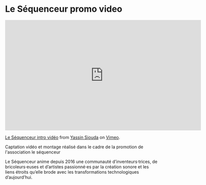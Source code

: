 # Le Séquenceur promo video

<iframe src="https://player.vimeo.com/video/388956791?h=a1fdbb0972" width="640" height="360" frameborder="0" allow="autoplay; fullscreen; picture-in-picture" allowfullscreen></iframe>
<p><a href="https://vimeo.com/388956791">Le S&eacute;quenceur intro vid&eacute;o</a> from <a href="https://vimeo.com/yassinsiouda">Yassin Siouda</a> on <a href="https://vimeo.com">Vimeo</a>.</p>

Captation vidéo et montage réalisé dans le cadre de la promotion de l'association le séquenceur

Le Séquenceur anime depuis 2016 une communauté d’inventeurs·trices, de bricoleurs·euses et d’artistes passionné·es par la création sonore et les liens étroits qu’elle brode avec les transformations technologiques d’aujourd’hui.